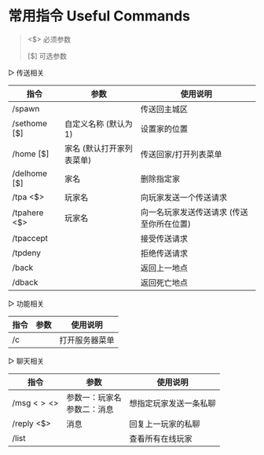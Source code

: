 # 常用指令 Useful Commands

> \<$> 必须参数
>
> [$] 可选参数


▷ 传送相关

|指令|参数|使用说明|
|---|---|---|
|/spawn||传送回主城区|
|/sethome [$]|自定义名称 (默认为 1)|设置家的位置|
|/home [$]|家名 (默认打开家列表菜单)|传送回家/打开列表菜单|
|/delhome [$]|家名|删除指定家|
|/tpa <$>|玩家名|向玩家发送一个传送请求|
|/tpahere <$>|玩家名|向一名玩家发送传送请求 (传送至你所在位置)|
|/tpaccept||接受传送请求|
|/tpdeny||拒绝传送请求|
|/back||返回上一地点|
|/dback||返回死亡地点|


▷ 功能相关

|指令|参数|使用说明|
|---|---|---|
|/c||打开服务器菜单|


▷ 聊天相关

|指令|参数|使用说明|
|---|---|---|
|/msg <$> <$>|参数一：玩家名<br />参数二：消息|想指定玩家发送一条私聊|
|/reply <$>|消息|回复上一玩家的私聊|
|/list||查看所有在线玩家|